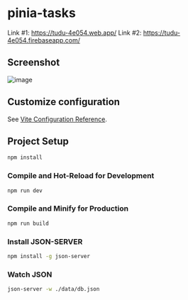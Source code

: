 # pinia-tasks

Link #1: https://tudu-4e054.web.app/
Link #2: https://tudu-4e054.firebaseapp.com/

## Screenshot

![image](https://github.com/reachstark/pinia-tasks/assets/126941130/f638ee68-0115-41d6-b712-34e5c5e3bf3a)


## Customize configuration

See [Vite Configuration Reference](https://vitejs.dev/config/).

## Project Setup

```sh
npm install
```

### Compile and Hot-Reload for Development

```sh
npm run dev
```

### Compile and Minify for Production

```sh
npm run build
```

### Install JSON-SERVER
```sh
npm install -g json-server
```

### Watch JSON
```sh
json-server -w ./data/db.json
```
